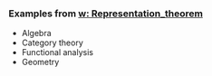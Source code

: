 


###	Examples from [w: Representation_theorem](https://en.wikipedia.org/wiki/Representation_theorem#Category_theory)
* Algebra
* Category theory
* Functional analysis
* Geometry


